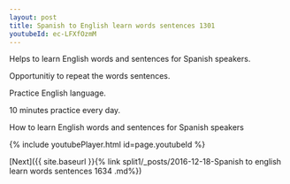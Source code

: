 ```yaml
---
layout: post
title: Spanish to English learn words sentences 1301 
youtubeId: ec-LFXfOzmM
---
```

 
 
Helps to learn English words and sentences for Spanish speakers.

Opportunitiy to repeat the words sentences. 

Practice English language. 
 
10 minutes practice every day. 
 
How to learn English words and sentences for Spanish speakers 
 
{% include youtubePlayer.html id=page.youtubeId %}
 
 
[Next]({{ site.baseurl }}{% link  split1/_posts/2016-12-18-Spanish to english learn words sentences 1634 .md%})
 
